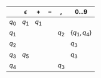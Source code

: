 |       | $\epsilon$ | $+$   | $-$ | ,     | $0...9$       |
| ----- | ---------- | ----- | --- | ----- | ------------- |
| $q_0$ | $q_1$      | $q_1$ |     |       |               |
| $q_1$ |            |       |     | $q_2$ | $\{q_1,q_4\}$ |
| $q_2$ |            |       |     |       | $q_3$         |
| $q_3$ | $q_5$      |       |     |       | $q_3$         |
| $q_4$ |            |       |     | $q_3$ |               |

